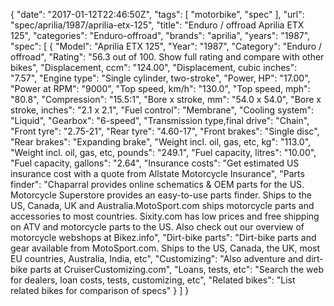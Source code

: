 {
    "date": "2017-01-12T22:46:50Z",
    "tags": [
        "motorbike",
        "spec"
    ],
    "url": "spec\/aprilia\/1987\/aprilia-etx-125",
    "title": "Enduro \/ offroad Aprilia ETX 125",
    "categories": "Enduro-offroad",
    "brands": "aprilia",
    "years": "1987",
    "spec": [
        {
            "Model": "Aprilia ETX 125",
            "Year": "1987",
            "Category": "Enduro \/ offroad",
            "Rating": "56.3 out of 100. Show full rating and compare with other bikes",
            "Displacement, ccm": "124.00",
            "Displacement, cubic inches": "7.57",
            "Engine type": "Single cylinder, two-stroke",
            "Power, HP": "17.00",
            "Power at RPM": "9000",
            "Top speed, km\/h": "130.0",
            "Top speed, mph": "80.8",
            "Compression": "15.5:1",
            "Bore x stroke, mm": "54.0 x 54.0",
            "Bore x stroke, inches": "2.1 x 2.1",
            "Fuel control": "Membrane",
            "Cooling system": "Liquid",
            "Gearbox": "6-speed",
            "Transmission type,final drive": "Chain",
            "Front tyre": "2.75-21",
            "Rear tyre": "4.60-17",
            "Front brakes": "Single disc",
            "Rear brakes": "Expanding brake",
            "Weight incl. oil, gas, etc, kg": "113.0",
            "Weight incl. oil, gas, etc, pounds": "249.1",
            "Fuel capacity, litres": "10.00",
            "Fuel capacity, gallons": "2.64",
            "Insurance costs": "Get estimated US insurance cost with a quote from Allstate Motorcycle Insurance",
            "Parts finder": "Chaparral provides online schematics & OEM parts for the US.   Motorcycle Superstore provides an easy-to-use parts finder. Ships to the US, Canada, UK and Australia.MotoSport.com ships motorcycle parts and accessories to most countries.    Sixity.com has low prices and free shipping on ATV and motorcycle parts to the US. Also check out our overview of motorcycle webshops at Bikez.info",
            "Dirt-bike parts": "Dirt-bike parts and gear available from MotoSport.com. Ships to the US, Canada, the UK, most EU countries, Australia, India, etc",
            "Customizing": "Also adventure and dirt-bike parts at CruiserCustomizing.com",
            "Loans, tests, etc": "Search the web for dealers, loan costs, tests, customizing, etc",
            "Related bikes": "List related bikes for comparison of specs"
        }
    ]
}